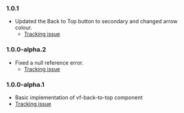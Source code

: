 ### 1.0.1

* Updated the Back to Top button to secondary and changed arrow colour.
  * [Tracking issue](https://github.com/visual-framework/vf-core/issues/1956)

### 1.0.0-alpha.2

* Fixed a null reference error.
  * [Tracking issue](https://github.com/visual-framework/vf-core/issues/1567)

### 1.0.0-alpha.1

* Basic implementation of vf-back-to-top component
* [Tracking issue](https://github.com/visual-framework/vf-core/issues/1483)
